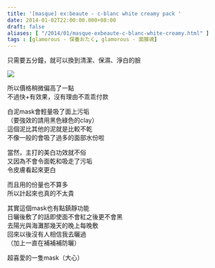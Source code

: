 ```yaml
---
title: '[masque] ex:beaute - c-blanc white creamy pack '
date: 2014-01-02T22:00:00.000+08:00
draft: false
aliases: [ "/2014/01/masque-exbeaute-c-blanc-white-creamy.html" ]
tags : [glamorous - 保養おたく, glamorous - 面膜魂]
---
```


只需要五分鐘，就可以換到清潔、保濕、淨白的臉  

![](/images/exbeauteclay.jpg)

所以價格稍微偏高了一點  
不過快+有效果，沒有理由不乖乖付款   
  
白泥mask會輕量吸了面上污垢  
（要強效的請用黑色綠色的clay）  
這個泥比其他的泥就是比較不乾  
不像一般的會吸了過多的面部水份啦   
  
當然，主打的美白功效就不俗  
又因為不會令面乾和吸走了污垢  
令皮膚看起來更白    
  
而且用的份量也不算多  
所以計起來也真的不太貴    
  
其實這個mask也有點鎮靜功能  
日曬後敷了的話即使面不會紅之後更不會黑  
去陽光與海灘那幾天的晚上每晚敷  
回來以後沒有人相信我去曬過  
（加上一直在補補補防曬）  
  
  
超喜愛的一隻mask（大心）
